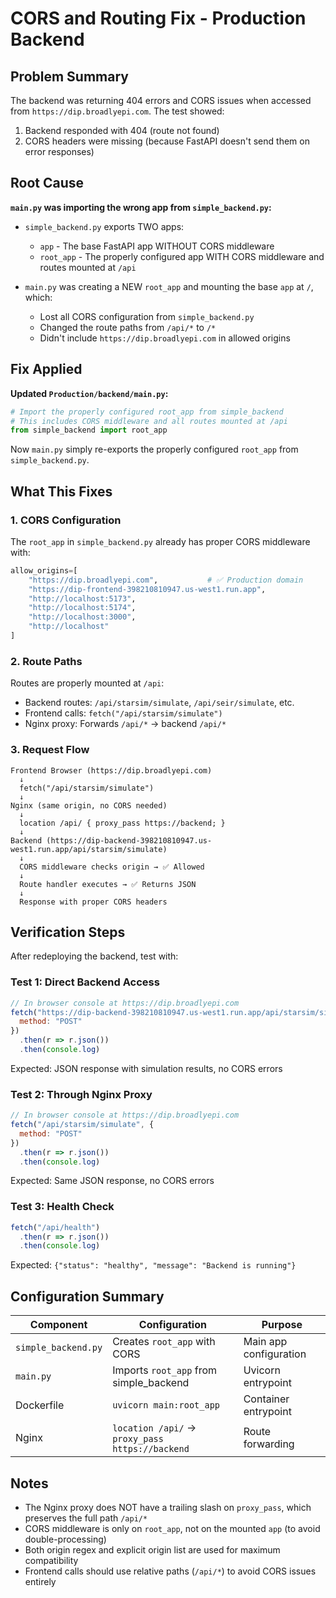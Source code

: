 # CORS and Routing Fix - Production Backend

## Problem Summary

The backend was returning 404 errors and CORS issues when accessed from `https://dip.broadlyepi.com`. The test showed:
1. Backend responded with 404 (route not found)
2. CORS headers were missing (because FastAPI doesn't send them on error responses)

## Root Cause

**`main.py` was importing the wrong app from `simple_backend.py`:**

- `simple_backend.py` exports TWO apps:
  - `app` - The base FastAPI app WITHOUT CORS middleware
  - `root_app` - The properly configured app WITH CORS middleware and routes mounted at `/api`

- `main.py` was creating a NEW `root_app` and mounting the base `app` at `/`, which:
  - Lost all CORS configuration from `simple_backend.py`
  - Changed the route paths from `/api/*` to `/*`
  - Didn't include `https://dip.broadlyepi.com` in allowed origins

## Fix Applied

**Updated `Production/backend/main.py`:**

```python
# Import the properly configured root_app from simple_backend
# This includes CORS middleware and all routes mounted at /api
from simple_backend import root_app
```

Now `main.py` simply re-exports the properly configured `root_app` from `simple_backend.py`.

## What This Fixes

### 1. CORS Configuration
The `root_app` in `simple_backend.py` already has proper CORS middleware with:
```python
allow_origins=[
    "https://dip.broadlyepi.com",           # ✅ Production domain
    "https://dip-frontend-398210810947.us-west1.run.app",
    "http://localhost:5173",
    "http://localhost:5174", 
    "http://localhost:3000",
    "http://localhost"
]
```

### 2. Route Paths
Routes are properly mounted at `/api`:
- Backend routes: `/api/starsim/simulate`, `/api/seir/simulate`, etc.
- Frontend calls: `fetch("/api/starsim/simulate")`
- Nginx proxy: Forwards `/api/*` → backend `/api/*`

### 3. Request Flow
```
Frontend Browser (https://dip.broadlyepi.com)
  ↓
  fetch("/api/starsim/simulate")
  ↓
Nginx (same origin, no CORS needed)
  ↓
  location /api/ { proxy_pass https://backend; }
  ↓
Backend (https://dip-backend-398210810947.us-west1.run.app/api/starsim/simulate)
  ↓
  CORS middleware checks origin → ✅ Allowed
  ↓
  Route handler executes → ✅ Returns JSON
  ↓
  Response with proper CORS headers
```

## Verification Steps

After redeploying the backend, test with:

### Test 1: Direct Backend Access
```javascript
// In browser console at https://dip.broadlyepi.com
fetch("https://dip-backend-398210810947.us-west1.run.app/api/starsim/simulate", {
  method: "POST"
})
  .then(r => r.json())
  .then(console.log)
```

Expected: JSON response with simulation results, no CORS errors

### Test 2: Through Nginx Proxy
```javascript
// In browser console at https://dip.broadlyepi.com
fetch("/api/starsim/simulate", {
  method: "POST"
})
  .then(r => r.json())
  .then(console.log)
```

Expected: Same JSON response, no CORS errors

### Test 3: Health Check
```javascript
fetch("/api/health")
  .then(r => r.json())
  .then(console.log)
```

Expected: `{"status": "healthy", "message": "Backend is running"}`

## Configuration Summary

| Component | Configuration | Purpose |
|-----------|--------------|---------|
| `simple_backend.py` | Creates `root_app` with CORS | Main app configuration |
| `main.py` | Imports `root_app` from simple_backend | Uvicorn entrypoint |
| Dockerfile | `uvicorn main:root_app` | Container entrypoint |
| Nginx | `location /api/` → `proxy_pass https://backend` | Route forwarding |

## Notes

- The Nginx proxy does NOT have a trailing slash on `proxy_pass`, which preserves the full path `/api/*`
- CORS middleware is only on `root_app`, not on the mounted `app` (to avoid double-processing)
- Both origin regex and explicit origin list are used for maximum compatibility
- Frontend calls should use relative paths (`/api/*`) to avoid CORS issues entirely



